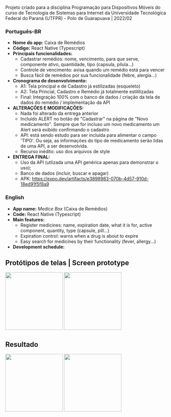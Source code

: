 Projeto criado para a disciplina Programação para Dispositivos Móveis do curso de Tecnologia de Sistemas para Internet da Universidade Tecnológica Federal do Paraná (UTFPR) - Polo de Guarapuava | 2022/02

### Português-BR
- **Nome do app:** Caixa de Remédios
- **Código:** React Native (Typescript)
- **Principais funcionalidades:** 
    * Cadastrar remédios: nome, vencimento, para que serve, componente ativo, quantidade, tipo (capsula, pílula...)
    * Controle de vencimento: avisa quando um remédio está para vencer
    * Busca fácil de remédios por sua funcionalidade (febre, alergia...)
- **Cronograma de desenvolvimento:** 
    * A1: Tela principal e de Cadastro já estilizadas (esqueleto)
    * A2: Tela Princial, Cadastro e Remédio já totalmente estililizadas
    * Final: Integração 100% com o banco de dados / criação da tela de dados do remédio / implementação da API
- **ALTERAÇÕES E MODIFICAÇÕES:**
    * Nada foi alterado da entrega anterior
    * Incluído ALERT no botão de "Cadastrar" na página de "Novo medicamento". Sempre que for incluso um novo medicamento um Alert será exibido confirmando o cadastro
    * API: está sendo estudo para ser incluída para alimentar o campo 'TIPO'. Ou seja, as informações do tipo de medicamento serão lidas de uma API, a ser desenvolvida. 
    * Recurso inédito: uso dos arquivos de style
- **ENTREGA FINAL:**
    * Uso da API (utlizada uma API genérica apenas para demonstrar o uso);
    * Banco de dados (incluir, buscar e apagar)
    * APK: https://expo.dev/artifacts/e3898983-070b-4d57-910d-18ed91f5f8a9


### English
- **App name:**  *Medice Box* (Caixa de Remédios)
- **Code:** React Native (Typescript)
- **Main features:**
    * Register medicines: name, expiration date, what it is for, active component, quantity, type (capsule, pill...)
    * Expiration control: warns when a drug is about to expire
    * Easy search for medicines by their functionality (fever, allergy...)
- **Development schedule:**



## Protótipos de telas | Screen prototype

<img height="180em" src="https://ibb.co/gS84K82"/>
<img height="180em" src="https://ibb.co/89dDYzZ"/>


## Resultado

<img height="180em" src="https://ibb.co/9gCrFB8"/>
<img height="180em" src="https://ibb.co/dD3JGcM"/>